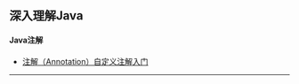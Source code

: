 ## 深入理解Java

#### Java注解
+ [注解（Annotation）自定义注解入门](https://www.cnblogs.com/peida/archive/2013/04/24/3036689.html)

___

